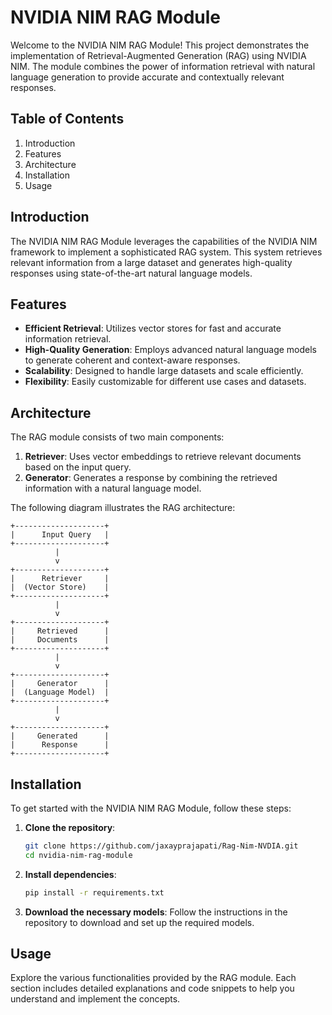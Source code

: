 # NVIDIA NIM RAG Module

Welcome to the NVIDIA NIM RAG Module! This project demonstrates the implementation of Retrieval-Augmented Generation (RAG) using NVIDIA NIM. The module combines the power of information retrieval with natural language generation to provide accurate and contextually relevant responses.

## Table of Contents

1. Introduction
2. Features
3. Architecture
4. Installation
5. Usage


## Introduction

The NVIDIA NIM RAG Module leverages the capabilities of the NVIDIA NIM framework to implement a sophisticated RAG system. This system retrieves relevant information from a large dataset and generates high-quality responses using state-of-the-art natural language models.

## Features

- **Efficient Retrieval**: Utilizes vector stores for fast and accurate information retrieval.
- **High-Quality Generation**: Employs advanced natural language models to generate coherent and context-aware responses.
- **Scalability**: Designed to handle large datasets and scale efficiently.
- **Flexibility**: Easily customizable for different use cases and datasets.

## Architecture

The RAG module consists of two main components:

1. **Retriever**: Uses vector embeddings to retrieve relevant documents based on the input query.
2. **Generator**: Generates a response by combining the retrieved information with a natural language model.

The following diagram illustrates the RAG architecture:

```
+--------------------+
|      Input Query   |
+--------------------+
          |
          v
+--------------------+
|      Retriever     |
|  (Vector Store)    |
+--------------------+
          |
          v
+--------------------+
|     Retrieved      |
|     Documents      |
+--------------------+
          |
          v
+--------------------+
|     Generator      |
|  (Language Model)  |
+--------------------+
          |
          v
+--------------------+
|     Generated      |
|      Response      |
+--------------------+
```

## Installation

To get started with the NVIDIA NIM RAG Module, follow these steps:

1. **Clone the repository**:

   ```bash
   git clone https://github.com/jaxayprajapati/Rag-Nim-NVDIA.git
   cd nvidia-nim-rag-module
   ```

2. **Install dependencies**:

   ```bash
   pip install -r requirements.txt
   ```

3. **Download the necessary models**:
   Follow the instructions in the repository to download and set up the required models.

## Usage

Explore the various functionalities provided by the RAG module. Each section includes detailed explanations and code snippets to help you understand and implement the concepts.

